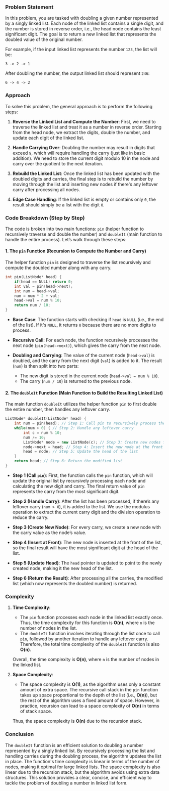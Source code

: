 ### Problem Statement

In this problem, you are tasked with doubling a given number represented by a singly linked list. Each node of the linked list contains a single digit, and the number is stored in reverse order, i.e., the head node contains the least significant digit. The goal is to return a new linked list that represents the doubled value of the original number.

For example, if the input linked list represents the number `123`, the list will be:
```
3 -> 2 -> 1
```
After doubling the number, the output linked list should represent `246`:
```
6 -> 4 -> 2
```

### Approach

To solve this problem, the general approach is to perform the following steps:

1. **Reverse the Linked List and Compute the Number**: First, we need to traverse the linked list and treat it as a number in reverse order. Starting from the head node, we extract the digits, double the number, and update each digit of the linked list.

2. **Handle Carrying Over**: Doubling the number may result in digits that exceed `9`, which will require handling the carry (just like in basic addition). We need to store the current digit modulo 10 in the node and carry over the quotient to the next iteration.

3. **Rebuild the Linked List**: Once the linked list has been updated with the doubled digits and carries, the final step is to rebuild the number by moving through the list and inserting new nodes if there's any leftover carry after processing all nodes.

4. **Edge Case Handling**: If the linked list is empty or contains only `0`, the result should simply be a list with the digit `0`.

### Code Breakdown (Step by Step)

The code is broken into two main functions: `pin` (helper function to recursively traverse and double the number) and `doubleIt` (main function to handle the entire process). Let’s walk through these steps:

#### 1. **The `pin` Function (Recursion to Compute the Number and Carry)**

The helper function `pin` is designed to traverse the list recursively and compute the doubled number along with any carry.

```cpp
int pin(ListNode* head) {
    if(head == NULL) return 0;
    int val = pin(head->next);
    int num = head->val;
    num = num * 2 + val;
    head->val = num % 10;
    return num / 10;
}
```

- **Base Case**: The function starts with checking if `head` is `NULL` (i.e., the end of the list). If it's `NULL`, it returns `0` because there are no more digits to process.
  
- **Recursive Call**: For each node, the function recursively processes the next node (`pin(head->next)`), which gives the carry from the next node.

- **Doubling and Carrying**: The value of the current node (`head->val`) is doubled, and the carry from the next digit (`val`) is added to it. The result (`num`) is then split into two parts:
  - The new digit is stored in the current node (`head->val = num % 10`).
  - The carry (`num / 10`) is returned to the previous node.

#### 2. **The `doubleIt` Function (Main Function to Build the Resulting Linked List)**

The main function `doubleIt` utilizes the helper function `pin` to first double the entire number, then handles any leftover carry.

```cpp
ListNode* doubleIt(ListNode* head) {
    int num = pin(head); // Step 1: Call pin to recursively process the list
    while(num > 0) { // Step 2: Handle any leftover carry
        int c = num % 10;
        num /= 10;
        ListNode* node = new ListNode(c); // Step 3: Create new nodes for carry
        node->next = head; // Step 4: Insert the new node at the front
        head = node; // Step 5: Update the head of the list
    }
    return head; // Step 6: Return the modified list
}
```

- **Step 1 (Call `pin`)**: First, the function calls the `pin` function, which will update the original list by recursively processing each node and calculating the new digit and carry. The final return value of `pin` represents the carry from the most significant digit.

- **Step 2 (Handle Carry)**: After the list has been processed, if there’s any leftover carry (`num > 0`), it is added to the list. We use the modulus operation to extract the current carry digit and the division operation to reduce the carry.

- **Step 3 (Create New Node)**: For every carry, we create a new node with the carry value as the node’s value.

- **Step 4 (Insert at Front)**: The new node is inserted at the front of the list, so the final result will have the most significant digit at the head of the list.

- **Step 5 (Update Head)**: The `head` pointer is updated to point to the newly created node, making it the new head of the list.

- **Step 6 (Return the Result)**: After processing all the carries, the modified list (which now represents the doubled number) is returned.

### Complexity

1. **Time Complexity**:
   - The `pin` function processes each node in the linked list exactly once. Thus, the time complexity for this function is **O(n)**, where `n` is the number of nodes in the list.
   - The `doubleIt` function involves iterating through the list once to call `pin`, followed by another iteration to handle any leftover carry. Therefore, the total time complexity of the `doubleIt` function is also **O(n)**.
   
   Overall, the time complexity is **O(n)**, where `n` is the number of nodes in the linked list.

2. **Space Complexity**:
   - The space complexity is **O(1)**, as the algorithm uses only a constant amount of extra space. The recursive call stack in the `pin` function takes up space proportional to the depth of the list (i.e., **O(n)**), but the rest of the algorithm uses a fixed amount of space. However, in practice, recursion can lead to a space complexity of **O(n)** in terms of stack space.
   
   Thus, the space complexity is **O(n)** due to the recursion stack.

### Conclusion

The `doubleIt` function is an efficient solution to doubling a number represented by a singly linked list. By recursively processing the list and handling carries during the doubling process, the algorithm updates the list in place. The function's time complexity is linear in terms of the number of nodes, making it optimal for large linked lists. The space complexity is also linear due to the recursion stack, but the algorithm avoids using extra data structures. This solution provides a clear, concise, and efficient way to tackle the problem of doubling a number in linked list form.